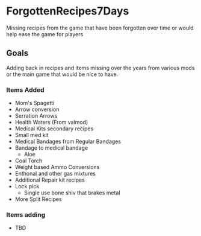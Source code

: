 # ForgottenRecipes7Days
Missing recipes from the game that have been forgotten over time or would help ease the game for players

## Goals
Adding back in recipes and items missing over the years from various mods or the main game that would be nice to have. 

### Items Added

* Mom's Spagetti
* Arrow conversion
* Serration Arrows
* Health Waters (From valmod)
* Medical Kits secondary recipes
* Small med kit
* Medical Bandages from Regular Bandages
* Bandage to medical bandage
  * Aloe
* Coal Torch
* Weight based Ammo Conversions
* Enthonal and other gas mixtures
* Additional Repair kit recipes
* Lock pick
	* Single use bone shiv that brakes metal
* More Split Recipes

  
### Items adding

* TBD


